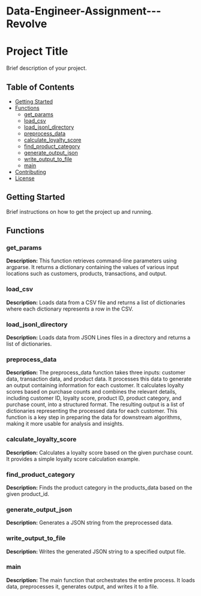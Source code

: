 # Data-Engineer-Assignment---Revolve
# Project Title

Brief description of your project.

## Table of Contents

- [Getting Started](#getting-started)
- [Functions](#functions)
  - [get_params](#get_params)
  - [load_csv](#load_csv)
  - [load_jsonl_directory](#load_jsonl_directory)
  - [preprocess_data](#preprocess_data)
  - [calculate_loyalty_score](#calculate_loyalty_score)
  - [find_product_category](#find_product_category)
  - [generate_output_json](#generate_output_json)
  - [write_output_to_file](#write_output_to_file)
  - [main](#main)
- [Contributing](#contributing)
- [License](#license)

## Getting Started

Brief instructions on how to get the project up and running.

## Functions

### get_params

**Description:** This function retrieves command-line parameters using argparse. It returns a dictionary containing the values of various input locations such as customers, products, transactions, and output.

### load_csv

**Description:** Loads data from a CSV file and returns a list of dictionaries where each dictionary represents a row in the CSV.

### load_jsonl_directory

**Description:** Loads data from JSON Lines files in a directory and returns a list of dictionaries.

### preprocess_data

**Description:** The preprocess_data function takes three inputs: customer data, transaction data, and product data. It processes this data to generate an output containing information for each customer. It calculates loyalty scores based on purchase counts and combines the relevant details, including customer ID, loyalty score, product ID, product category, and purchase count, into a structured format. The resulting output is a list of dictionaries representing the processed data for each customer. This function is a key step in preparing the data for downstream algorithms, making it more usable for analysis and insights.

### calculate_loyalty_score

**Description:** Calculates a loyalty score based on the given purchase count. It provides a simple loyalty score calculation example.

### find_product_category

**Description:** Finds the product category in the products_data based on the given product_id.

### generate_output_json

**Description:** Generates a JSON string from the preprocessed data.

### write_output_to_file

**Description:** Writes the generated JSON string to a specified output file.

### main

**Description:** The main function that orchestrates the entire process. It loads data, preprocesses it, generates output, and writes it to a file.
